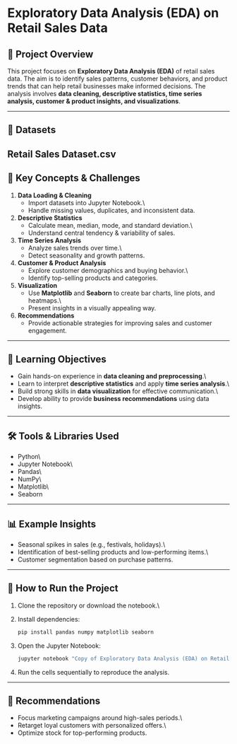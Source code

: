# Exploratory Data Analysis (EDA) on Retail Sales Data

## 📌 Project Overview

This project focuses on **Exploratory Data Analysis (EDA)** of retail
sales data. The aim is to identify sales patterns, customer behaviors,
and product trends that can help retail businesses make informed
decisions. The analysis involves **data cleaning, descriptive
statistics, time series analysis, customer & product insights, and
visualizations**.

------------------------------------------------------------------------

## 📂 Datasets
Retail Sales Dataset.csv
------------------------------------------------------------------------

## 🔑 Key Concepts & Challenges

1.  **Data Loading & Cleaning**
    -   Import datasets into Jupyter Notebook.\
    -   Handle missing values, duplicates, and inconsistent data.
2.  **Descriptive Statistics**
    -   Calculate mean, median, mode, and standard deviation.\
    -   Understand central tendency & variability of sales.
3.  **Time Series Analysis**
    -   Analyze sales trends over time.\
    -   Detect seasonality and growth patterns.
4.  **Customer & Product Analysis**
    -   Explore customer demographics and buying behavior.\
    -   Identify top-selling products and categories.
5.  **Visualization**
    -   Use **Matplotlib** and **Seaborn** to create bar charts, line
        plots, and heatmaps.\
    -   Present insights in a visually appealing way.
6.  **Recommendations**
    -   Provide actionable strategies for improving sales and customer
        engagement.

------------------------------------------------------------------------

## 🎯 Learning Objectives

-   Gain hands-on experience in **data cleaning and preprocessing**.\
-   Learn to interpret **descriptive statistics** and apply **time
    series analysis**.\
-   Build strong skills in **data visualization** for effective
    communication.\
-   Develop ability to provide **business recommendations** using data
    insights.

------------------------------------------------------------------------

## 🛠️ Tools & Libraries Used

-   Python\
-   Jupyter Notebook\
-   Pandas\
-   NumPy\
-   Matplotlib\
-   Seaborn

------------------------------------------------------------------------

## 📊 Example Insights

-   Seasonal spikes in sales (e.g., festivals, holidays).\
-   Identification of best-selling products and low-performing items.\
-   Customer segmentation based on purchase patterns.

------------------------------------------------------------------------

## 🚀 How to Run the Project

1.  Clone the repository or download the notebook.\

2.  Install dependencies:

    ``` bash
    pip install pandas numpy matplotlib seaborn
    ```

3.  Open the Jupyter Notebook:

    ``` bash
    jupyter notebook "Copy of Exploratory Data Analysis (EDA) on Retail Sales Data.ipynb"
    ```

4.  Run the cells sequentially to reproduce the analysis.

------------------------------------------------------------------------

## 📌 Recommendations

-   Focus marketing campaigns around high-sales periods.\
-   Retarget loyal customers with personalized offers.\
-   Optimize stock for top-performing products.
